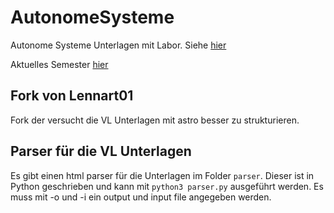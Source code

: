 # AutonomeSysteme
Autonome Systeme Unterlagen mit Labor. Siehe [hier](https://sulzmann.github.io/AutonomeSysteme/)

Aktuelles Semester [hier](https://sulzmann.github.io/AutonomeSysteme/semWi23-24.html)

## Fork von Lennart01
Fork der versucht die VL Unterlagen mit astro besser zu strukturieren.

## Parser für die VL Unterlagen
Es gibt einen html parser für die Unterlagen im Folder `parser`. Dieser ist in Python geschrieben und kann mit `python3 parser.py` ausgeführt werden.
Es muss mit -o und -i ein output und input file angegeben werden.